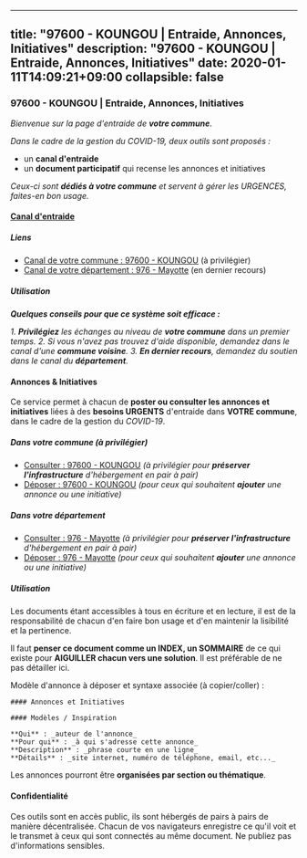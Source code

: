 
---
title: "97600 - KOUNGOU | Entraide, Annonces, Initiatives"
description: "97600 - KOUNGOU | Entraide, Annonces, Initiatives"
date: 2020-01-11T14:09:21+09:00
collapsible: false
---

### 97600 - KOUNGOU | Entraide, Annonces, Initiatives

_Bienvenue sur la page d'entraide de **votre commune**_.

_Dans le cadre de la gestion du COVID-19, deux outils sont proposés :_

- un **canal d'entraide**
- un **document participatif** qui recense les annonces et initiatives

_Ceux-ci sont **dédiés à votre commune** et servent à gérer les URGENCES, faites-en bon usage._

#### [Canal d'entraide](https://entraide.stopcoronavirus.tech/#/channel/97600_koungou)

##### Liens

- [Canal de votre commune : 97600 	- KOUNGOU](https://entraide.stopcoronavirus.tech/#/channel/97600_koungou) (à privilégier)
- [Canal de votre département : 976 	- Mayotte](https://entraide.stopcoronavirus.tech/#/channel/976_mayotte) (en dernier recours)

##### Utilisation

_**Quelques conseils pour que ce système soit efficace :**_

_1. **Privilégiez** les échanges au niveau de **votre commune** dans un premier temps._
_2. Si vous n'avez pas trouvez d'aide disponible, demandez dans le canal d'une **commune voisine**._
_3. **En dernier recours**, demandez du soutien dans le canal du **département**._

#### Annonces & Initiatives


Ce service permet à chacun de **poster ou consulter les annonces et initiatives** liées à des **besoins
URGENTS** d'entraide dans **VOTRE commune**, dans le cadre de la gestion du _COVID-19_.

##### Dans votre commune (à privilégier)

- [Consulter : 97600 	- KOUNGOU](https://docs.stopcoronavirus.tech/r/markdown/97600_koungou/4XTTM7gDYzftifEfTmSGytoL6UUVKFCNNaFvra4F5J2Z9CrgL) _(à privilégier pour **préserver l'infrastructure** d'hébergement en pair à pair)_
- [Déposer : 97600 	- KOUNGOU](https://docs.stopcoronavirus.tech/w/markdown/97600_koungou/4XTTM7gDYzftifEfTmSGytoL6UUVKFCNNaFvra4F5J2Z9CrgL-K3TgTgwmngUKZKHkMWUQJikqhCNxQe1x1SNPtuaESrxqJUJ5daAmuphFyoLsg2wEgPQ56BJVAostY2R1AFkCZ5PcHVfMrm7vcNroAZuVZUAXjKMtFQwN1s8q3HBivvjh26YpEvFE) _(pour ceux qui souhaitent **ajouter** une annonce ou une initiative)_

##### Dans votre département

- [Consulter : 976 	- Mayotte](https://docs.stopcoronavirus.tech/r/markdown/976_mayotte/4XTTMBuZCnBeMnBksiWpXywCcoeFbErSwmkzzXCaFr3XCVgL5) _(à privilégier pour **préserver l'infrastructure** d'hébergement en pair à pair)_
- [Déposer : 976 	- Mayotte](https://docs.stopcoronavirus.tech/w/markdown/976_mayotte/4XTTMBuZCnBeMnBksiWpXywCcoeFbErSwmkzzXCaFr3XCVgL5-K3TgUMkcGV5jdzVqb78DtiVWoL3Y1HCauLnRmkc8TF8xqf3YoBJm7ryZ8n5YPPeiPRtwV7LBqJfDJhKmv8bHaryM4ddGh4NZ3DAEqeGMq2gjS2MuqmkX5sBUBizoNXpJ4gaDPXBK) _(pour ceux qui souhaitent **ajouter** une annonce ou une initiative)_


##### Utilisation

Les documents étant accessibles à tous en écriture et en lecture, il est de la
responsabilité de chacun d'en faire bon usage et d'en maintenir la lisibilité
et la pertinence.

Il faut **penser ce document comme un INDEX, un SOMMAIRE** de ce qui existe
pour **AIGUILLER chacun vers une solution**. Il est préférable de ne pas détailler ici.

Modèle d'annonce à déposer et syntaxe associée (à copier/coller) :

    #### Annonces et Initiatives

    #### Modèles / Inspiration

    **Qui** : _auteur de l'annonce_
    **Pour qui** : _à qui s'adresse cette annonce_
    **Description** : _phrase courte en une ligne_
    **Détails** : _site internet, numéro de téléphone, email, etc..._


Les annonces pourront être **organisées par section ou thématique**.

#### Confidentialité

Ces outils sont en accès public, ils sont hébergés de pairs à pairs de manière décentralisée.
Chacun de vos navigateurs enregistre ce qu'il voit et le transmet à ceux qui sont connectés au même document.
Ne publiez pas d'informations sensibles.
